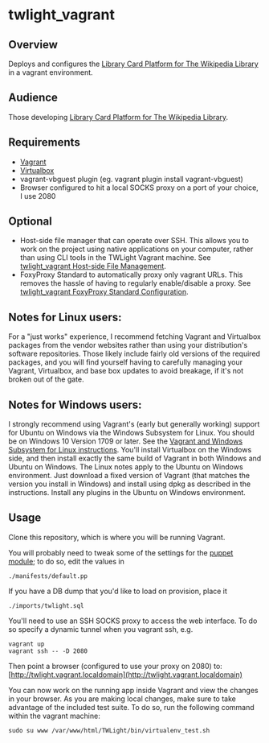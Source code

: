 # twlight_vagrant

## Overview

Deploys and configures the [Library Card Platform for The Wikipedia Library](https://github.com/WikipediaLibrary/TWLight) in a vagrant environment.

## Audience

Those developing [Library Card Platform for The Wikipedia Library](https://github.com/WikipediaLibrary/TWLight).

## Requirements
* [Vagrant](https://www.vagrantup.com/downloads.html)
* [Virtualbox](https://www.virtualbox.org/wiki/Downloads)
* vagrant-vbguest plugin (eg. vagrant plugin install vagrant-vbguest)
* Browser configured to hit a local SOCKS proxy on a port of your choice, I use 2080

## Optional
* Host-side file manager that can operate over SSH. This allows you to work on the project using native applications on your computer, rather than using CLI tools in the TWLight Vagrant machine. See [twlight_vagrant Host-side File Management](docs/host_side_file_management.md).
* FoxyProxy Standard to automatically proxy only vagrant URLs. This removes the hassle of having to regularly enable/disable a proxy. See [twlight_vagrant FoxyProxy Standard Configuration](docs/foxyproxy.md).

## Notes for Linux users:

For a "just works" experience, I recommend fetching Vagrant and Virtualbox packages from the vendor websites rather than using your distribution's software repositories. Those likely include fairly old versions of the required packages, and you will find yourself having to carefully managing your Vagrant, Virtualbox, and base box updates to avoid breakage, if it's not broken out of the gate.

## Notes for Windows users:

I strongly recommend using Vagrant's (early but generally working) support for Ubuntu on Windows via the Windows Subsystem for Linux. You should be on Windows 10 Version 1709 or later. See the [Vagrant and Windows Subsystem for Linux instructions](https://www.vagrantup.com/docs/other/wsl.html). You'll install Virtualbox on the Windows side, and then install exactly the same build of Vagrant in both Windows and Ubuntu on Windows. The Linux notes apply to the Ubuntu on Windows environment. Just download a fixed version of Vagrant (that matches the version you install in Windows) and install using dpkg as described in the instructions. Install any plugins in the Ubuntu on Windows environment.

## Usage

Clone this repository, which is where you will be running Vagrant.

You will probably need to tweak some of the settings for the [puppet module](https://github.com/WikipediaLibrary/twlight_puppet); to do so, edit the values in
```
./manifests/default.pp
```

If you have a DB dump that you'd like to load on provision, place it

```
./imports/twlight.sql
```

You'll need to use an SSH SOCKS proxy to access the web interface.
To do so specify a dynamic tunnel when you vagrant ssh, e.g.
```
vagrant up
vagrant ssh -- -D 2080

```
Then point a browser (configured to use your proxy on 2080) to:
[http://twlight.vagrant.localdomain](http://twlight.vagrant.localdomain)

You can now work on the running app inside Vagrant and view the changes in your browser.
As you are making local changes, make sure to take advantage of the included test suite. To do so, run the following command within the vagrant machine:

```
sudo su www /var/www/html/TWLight/bin/virtualenv_test.sh
```
